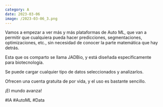 ```yaml
--- 
category: A 
date: 2023-03-06 
image: /2023-03-06_3.png 
--- 
```


Vamos a empezar a ver más y más plataformas de Auto ML, que van a permitir que cualquiera pueda hacer predicciones, segmentaciones, optimizaciones, etc., sin necesidad de conocer la parte matemática que hay detrás. 

Esta que os comparto se llama JADBio, y está diseñada específicamente para biotecnología. 

Se puede cargar cualquier tipo de datos seleccionados y analizarlos. 

Ofrecen una cuenta gratuita de por vida, y el uso es bastante sencillo.

¡El mundo avanza!

#IA #AutoML #Data